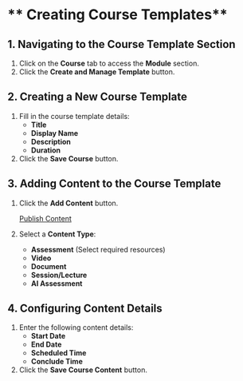 # ** Creating  Course Templates**  

## **1. Navigating to the Course Template Section**  
1. Click on the **Course** tab to access the **Module** section.  
2. Click the **Create and Manage Template** button.  

## **2. Creating a New Course Template**  
1. Fill in the course template details:  
   - **Title**  
   - **Display Name**  
   - **Description**  
   - **Duration**  
2. Click the **Save Course** button.  

## **3. Adding Content to the Course Template**  
1. Click the **Add Content** button.

   <p><a href="/Readme.md">Publish Content</a></p>
3. Select a **Content Type**:  
   - **Assessment** (Select required resources)  
   - **Video**  
   - **Document**  
   - **Session/Lecture**  
   - **AI Assessment**  

## **4. Configuring Content Details**  
1. Enter the following content details:  
   - **Start Date**  
   - **End Date**  
   - **Scheduled Time**  
   - **Conclude Time**  
2. Click the **Save Course Content** button.  
